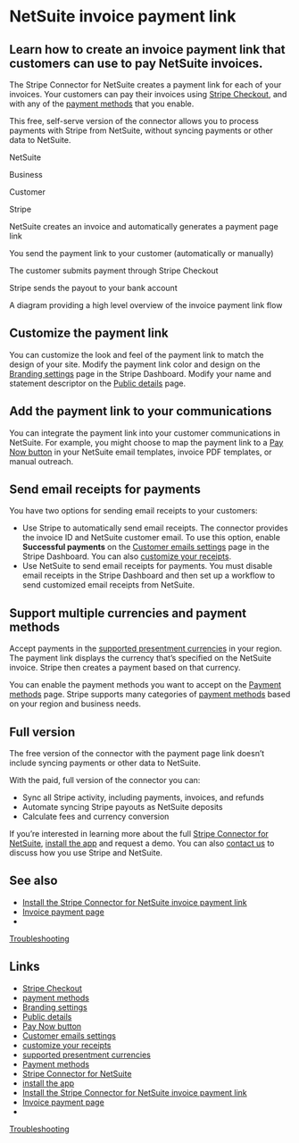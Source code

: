 # NetSuite invoice payment link

## Learn how to create an invoice payment link that customers can use to pay NetSuite invoices.

The Stripe Connector for NetSuite creates a payment link for each of your
invoices. Your customers can pay their invoices using [Stripe
Checkout](https://docs.stripe.com/payments/checkout/how-checkout-works), and
with any of the [payment
methods](https://docs.stripe.com/payments/payment-methods/overview) that you
enable.

This free, self-serve version of the connector allows you to process payments
with Stripe from NetSuite, without syncing payments or other data to NetSuite.

NetSuite

Business

Customer

Stripe

NetSuite creates an invoice and automatically generates a payment page link

You send the payment link to your customer (automatically or manually)

The customer submits payment through Stripe Checkout

Stripe sends the payout to your bank account

A diagram providing a high level overview of the invoice payment link flow
## Customize the payment link

You can customize the look and feel of the payment link to match the design of
your site. Modify the payment link color and design on the [Branding
settings](https://dashboard.stripe.com/settings/branding) page in the Stripe
Dashboard. Modify your name and statement descriptor on the [Public
details](https://dashboard.stripe.com/settings/public) page.

## Add the payment link to your communications

You can integrate the payment link into your customer communications in
NetSuite. For example, you might choose to map the payment link to a [Pay Now
button](https://support.stripe.com/questions/stripe-connector-for-netsuite-pay-now-button)
in your NetSuite email templates, invoice PDF templates, or manual outreach.

## Send email receipts for payments

You have two options for sending email receipts to your customers:

- Use Stripe to automatically send email receipts. The connector provides the
invoice ID and NetSuite customer email. To use this option, enable **Successful
payments** on the [Customer emails
settings](https://dashboard.stripe.com/settings/emails) page in the Stripe
Dashboard. You can also [customize your
receipts](https://docs.stripe.com/receipts?payment-ui=payment-links#customizing-receipts).
- Use NetSuite to send email receipts for payments. You must disable email
receipts in the Stripe Dashboard and then set up a workflow to send customized
email receipts from NetSuite.

## Support multiple currencies and payment methods

Accept payments in the [supported presentment
currencies](https://docs.stripe.com/currencies#presentment-currencies) in your
region. The payment link displays the currency that’s specified on the NetSuite
invoice. Stripe then creates a payment based on that currency.

You can enable the payment methods you want to accept on the [Payment
methods](https://dashboard.stripe.com/settings/payment_methods) page. Stripe
supports many categories of [payment
methods](https://docs.stripe.com/payments/payment-methods/overview) based on
your region and business needs.

## Full version

The free version of the connector with the payment page link doesn’t include
syncing payments or other data to NetSuite.

With the paid, full version of the connector you can:

- Sync all Stripe activity, including payments, invoices, and refunds
- Automate syncing Stripe payouts as NetSuite deposits
- Calculate fees and currency conversion

If you’re interested in learning more about the full [Stripe Connector for
NetSuite](https://docs.stripe.com/connectors/netsuite/overview), [install the
app](https://marketplace.stripe.com/apps/netsuite-connector) and request a demo.
You can also [contact us](mailto:connector-netsuite-sales@stripe.com) to discuss
how you use Stripe and NetSuite.

## See also

- [Install the Stripe Connector for NetSuite invoice payment
link](https://docs.stripe.com/connectors/netsuite/invoice-payment-link/installation)
- [Invoice payment
page](https://docs.stripe.com/connectors/netsuite/invoice-payment-page)
-
[Troubleshooting](https://docs.stripe.com/connectors/netsuite/error-resolution)

## Links

- [Stripe
Checkout](https://docs.stripe.com/payments/checkout/how-checkout-works)
- [payment methods](https://docs.stripe.com/payments/payment-methods/overview)
- [Branding settings](https://dashboard.stripe.com/settings/branding)
- [Public details](https://dashboard.stripe.com/settings/public)
- [Pay Now
button](https://support.stripe.com/questions/stripe-connector-for-netsuite-pay-now-button)
- [Customer emails settings](https://dashboard.stripe.com/settings/emails)
- [customize your
receipts](https://docs.stripe.com/receipts?payment-ui=payment-links#customizing-receipts)
- [supported presentment
currencies](https://docs.stripe.com/currencies#presentment-currencies)
- [Payment methods](https://dashboard.stripe.com/settings/payment_methods)
- [Stripe Connector for
NetSuite](https://docs.stripe.com/connectors/netsuite/overview)
- [install the app](https://marketplace.stripe.com/apps/netsuite-connector)
- [Install the Stripe Connector for NetSuite invoice payment
link](https://docs.stripe.com/connectors/netsuite/invoice-payment-link/installation)
- [Invoice payment
page](https://docs.stripe.com/connectors/netsuite/invoice-payment-page)
-
[Troubleshooting](https://docs.stripe.com/connectors/netsuite/error-resolution)